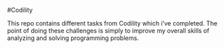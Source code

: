 #Codility

This repo contains different tasks from Codility which i've completed. The point of doing these challenges is simply to improve my overall skills of analyzing and solving programming problems.
